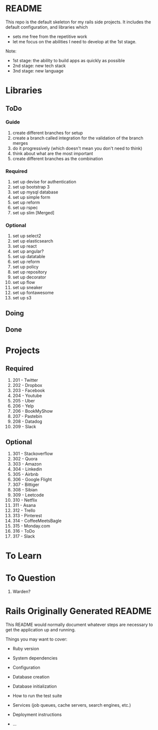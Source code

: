 # README

This repo is the default skeleton for my rails side projects. It includes the default configuration, and libraries which 
+ sets me free from the repetitive work
+ let me focus on the abilities I need to develop at the 1st stage. 

Note:

+ 1st stage: the ability to build apps as quickly as possible
+ 2nd stage: new tech stack
+ 3nd stage: new language

# Libraries

## ToDo

### Guide

1. create different branches for setup
2. create a branch called integration for the validation of the branch merges
3. do it progressively (which doesn't mean you don't need to think)
4. think about what are the most important
5. create different branches as the combination

### Required

1. set up devise for authentication
2. set up bootstrap 3
3. set up mysql database
4. set up simple form
5. set up reform
6. set up rspec
7. set up slim [Merged]

### Optional
1. set up select2
2. set up elasticsearch
3. set up react
4. set up angular?
5. set up datatable
6. set up reform
7. set up policy
8. set up repository
9. set up decorator
10. set up flow
11. set up sneaker
12. set up fontawesome
13. set up s3

## Doing

## Done

# Projects

## Required

1. 201 - Twitter
2. 202 - Dropbox
3. 203 - Facebook
4. 204 - Youtube
5. 205 - Uber
6. 206 - Yelp
5. 206 - BookMyShow
6. 207 - Pastebin
7. 208 - Datadog
8. 209 - Slack

## Optional

1. 301 - Stackoverflow
2. 302 - Quora
3. 303 - Amazon
4. 304 - Linkedin
5. 305 - Airbnb
6. 306 - Google Flight
7. 307 - Bittiger
8. 308 - Sibian
9. 309 - Leetcode
10. 310 - Netflix
11. 311 - Asana
12. 312 - Trello
13. 313 - Pinterest
14. 314 - CoffeeMeetsBagle
15. 315 - Monday.com
16. 316 - ToDo
17. 317 - Slack

# To Learn

# To Question

1. Warden?


# Rails Originally Generated README
This README would normally document whatever steps are necessary to get the
application up and running.

Things you may want to cover:

* Ruby version

* System dependencies

* Configuration

* Database creation

* Database initialization

* How to run the test suite

* Services (job queues, cache servers, search engines, etc.)

* Deployment instructions

* ...
